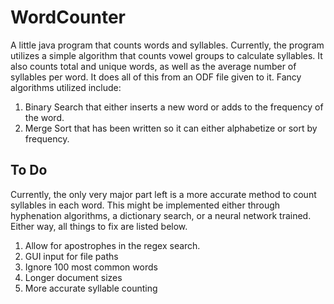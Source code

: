 # WordCounter
A little java program that counts words and syllables.
Currently, the program utilizes a simple algorithm that counts vowel groups to calculate syllables. It also counts total and unique words, as well as the average number of syllables per word. It does all of this from an ODF file given to it.
Fancy algorithms utilized include:
1. Binary Search that either inserts a new word or adds to the frequency of the word.
2. Merge Sort that has been written so it can either alphabetize or sort by frequency.

## To Do
Currently, the only very major part left is a more accurate method to count syllables in each word. This might be implemented either through hyphenation algorithms, a dictionary search, or a neural network trained. Either way, all things to fix are listed below.
1. Allow for apostrophes in the regex search.
2. GUI input for file paths
3. Ignore 100 most common words
4. Longer document sizes
5. More accurate syllable counting
